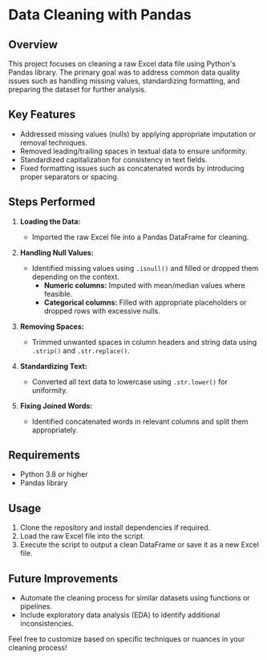 # Data Cleaning with Pandas  

## Overview  
This project focuses on cleaning a raw Excel data file using Python's Pandas library. The primary goal was to address common data quality issues such as handling missing values, standardizing formatting, and preparing the dataset for further analysis.  

## Key Features  
- Addressed missing values (nulls) by applying appropriate imputation or removal techniques.  
- Removed leading/trailing spaces in textual data to ensure uniformity.  
- Standardized capitalization for consistency in text fields.  
- Fixed formatting issues such as concatenated words by introducing proper separators or spacing.  

## Steps Performed  
1. **Loading the Data:**  
   - Imported the raw Excel file into a Pandas DataFrame for cleaning.  

2. **Handling Null Values:**  
   - Identified missing values using `.isnull()` and filled or dropped them depending on the context.  
     - **Numeric columns:** Imputed with mean/median values where feasible.  
     - **Categorical columns:** Filled with appropriate placeholders or dropped rows with excessive nulls.  

3. **Removing Spaces:**  
   - Trimmed unwanted spaces in column headers and string data using `.strip()` and `.str.replace()`.  

4. **Standardizing Text:**  
   - Converted all text data to lowercase using `.str.lower()` for uniformity.  

5. **Fixing Joined Words:**  
   - Identified concatenated words in relevant columns and split them appropriately.  

## Requirements  
- Python 3.8 or higher  
- Pandas library  

## Usage  
1. Clone the repository and install dependencies if required.  
2. Load the raw Excel file into the script.  
3. Execute the script to output a clean DataFrame or save it as a new Excel file.  

## Future Improvements  
- Automate the cleaning process for similar datasets using functions or pipelines.  
- Include exploratory data analysis (EDA) to identify additional inconsistencies.  

Feel free to customize based on specific techniques or nuances in your cleaning process!
